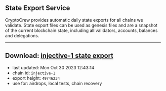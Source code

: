 ## State Export Service
CryptoCrew provides automatic daily state exports for all chains we validate. State export files can be used as genesis files and are a snapshot of the current blockchain state, including all validators, accounts, balances and delegations.

---
**Download: [injective-1 state export](https://dl.ccvalidators.com/SERVICE/injective/injective-1_export_49746234.json)**
---

- last updated: Mon Oct 30 2023 12:43:14
- chain id: `injective-1`
- export height: `49746234`
- use for: airdrops, local tests, chain recovery
